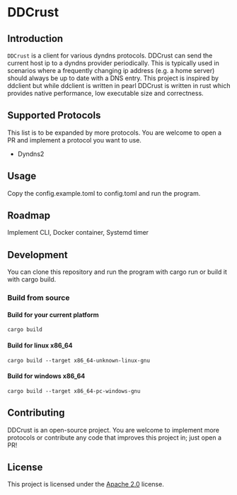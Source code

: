# DDCrust

## Introduction

`DDCrust` is a client for various dyndns protocols. DDCrust can send the current host ip to a dyndns provider periodically. This is typically used in scenarios where a frequently changing ip address (e.g. a home server) should always be up to date with a DNS entry. This project is inspired by ddclient but while ddclient is written in pearl DDCrust is written in rust which provides native performance, low executable size and correctness.

## Supported Protocols

This list is to be expanded by more protocols. You are welcome to open a PR and implement a protocol you want to use.

- Dyndns2

## Usage

Copy the config.example.toml to config.toml and run the program.

## Roadmap

Implement CLI, Docker container, Systemd timer

## Development

You can clone this repository and run the program with cargo run or build it with cargo build.

### Build from source

#### Build for your current platform

`cargo build`

#### Build for linux x86_64

`cargo build --target x86_64-unknown-linux-gnu`

#### Build for windows x86_64

`cargo build --target x86_64-pc-windows-gnu`

## Contributing

DDCrust is an open-source project. You are welcome to implement more protocols or contribute any code that improves this project in; just open a PR!

## License

This project is licensed under the [Apache 2.0](./LICENSE) license.
